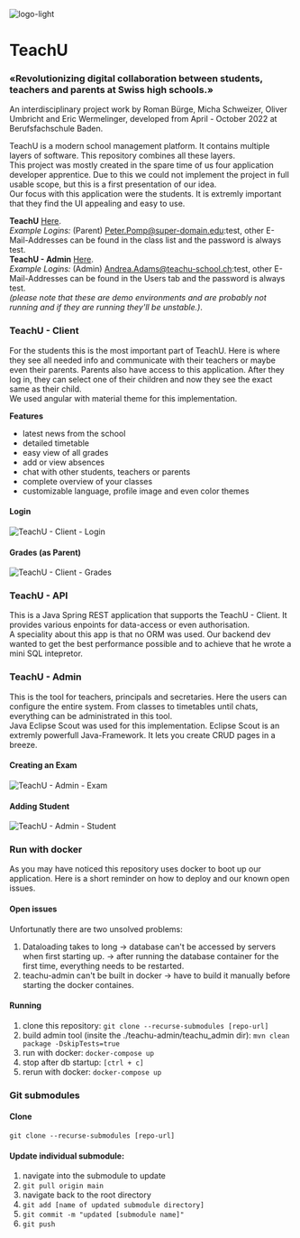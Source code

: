 ![logo-light](https://user-images.githubusercontent.com/67689103/192387739-eeabfc18-257d-4b9a-989b-2517f2fd92e6.svg)

# TeachU
### «Revolutionizing digital collaboration between students, teachers and parents at Swiss high schools.»
An interdisciplinary project work by Roman Bürge, Micha Schweizer, Oliver Umbricht and Eric Wermelinger, developed from April - October 2022 at Berufsfachschule Baden.

TeachU is a modern school management platform. It contains multiple layers of software. This repository combines all these layers.  
This project was mostly created in the spare time of us four application developer apprentice. Due to this we could not implement the project in full usable scope, but this is a first presentation of our idea.  
Our focus with this application were the students. It is extremly important that they find the UI appealing and easy to use.  

**TeachU** [Here](https://teachu.software/).  
_Example Logins:_ (Parent) Peter.Pomp@super-domain.edu:test, other E-Mail-Addresses can be found in the class list and the password is always test.   
**TeachU - Admin** [Here](https://teachu.software/admin).   
_Example Logins:_ (Admin) Andrea.Adams@teachu-school.ch:test, other E-Mail-Addresses can be found in the Users tab and the password is always test.  
_(please note that these are demo environments and are probably not running and if they are running they'll be unstable.)_. 

### TeachU - Client
For the students this is the most important part of TeachU. Here is where they see all needed info and communicate with their teachers or maybe even their parents. Parents also have access to this application. After they log in, they can select one of their children and now they see the exact same as their child.   
We used angular with material theme for this implementation. 

**Features**
- latest news from the school
- detailed timetable
- easy view of all grades
- add or view absences
- chat with other students, teachers or parents
- complete overview of your classes
- customizable language, profile image and even color themes

#### Login 
![TeachU - Client - Login](https://user-images.githubusercontent.com/67689103/192392336-e60b04a0-8b8e-4133-b61c-999b5c605d48.png)

#### Grades (as Parent) 
![TeachU - Client - Grades](https://user-images.githubusercontent.com/67689103/192392521-70970543-6e75-45df-bea9-3b4bbe015393.png)

### TeachU - API
This is a Java Spring REST application that supports the TeachU - Client. It provides various enpoints for data-access or even authorisation.  
A speciality about this app is that no ORM was used. Our backend dev wanted to get the best performance possible and to achieve that he wrote a mini SQL intepretor. 

### TeachU - Admin
This is the tool for teachers, principals and secretaries. Here the users can configure the entire system. From classes to timetables until chats, everything can be administrated in this tool.  
Java Eclipse Scout was used for this implementation. Eclipse Scout is an extremly powerfull Java-Framework. It lets you create CRUD pages in a breeze. 

#### Creating an Exam
![TeachU - Admin - Exam](https://user-images.githubusercontent.com/67689103/192392708-ccfb5973-b589-4214-9d96-7f1f3eb1f711.png)

#### Adding Student
![TeachU - Admin - Student](https://user-images.githubusercontent.com/67689103/192392873-f0e14ac1-f300-4053-9e2c-aa6480240b10.png)


### Run with docker
As you may have noticed this repository uses docker to boot up our application. Here is a short reminder on how to deploy and our known open issues.

#### Open issues
Unfortunatly there are two unsolved problems: 
1. Dataloading takes to long -> database can't be accessed by servers when first starting up. -> after running the database container for the first time, everything needs to be restarted. 
2. teachu-admin can't be built in docker -> have to build it manually before starting the docker containes.

#### Running
1. clone this repository: `git clone --recurse-submodules [repo-url]`
2. build admin tool (insite the ./teachu-admin/teachu_admin dir): `mvn clean package -DskipTests=true`
3. run with docker: `docker-compose up`
4. stop after db startup: `[ctrl + c]`
5. rerun with docker: `docker-compose up`

### Git submodules
#### Clone
`git clone --recurse-submodules [repo-url]`  

#### Update individual submodule: 
1. navigate into the submodule to update
2. `git pull origin main`
3. navigate back to the root directory
4. `git add [name of updated submodule directory]`
5. `git commit -m "updated [submodule name]"`
6. `git push`
